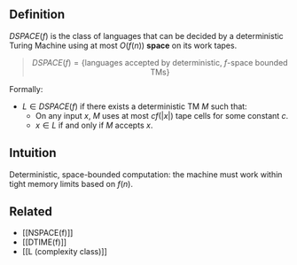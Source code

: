 ## Definition
$DSPACE(f)$ is the class of languages that can be decided by a deterministic Turing Machine using at most $O(f(n))$ **space** on its work tapes.

> $$DSPACE(f) = \lbrace \text{languages accepted by deterministic, $f$-space bounded TMs} \rbrace$$

Formally:
- $L \in DSPACE(f)$ if there exists a deterministic TM $M$ such that:
  - On any input $x$, $M$ uses at most $cf(|x|)$ tape cells for some constant $c$.
  - $x \in L$ if and only if $M$ accepts $x$.



## Intuition
Deterministic, space-bounded computation: the machine must work within tight memory limits based on $f(n)$.

## Related
- [[NSPACE(f)]]
- [[DTIME(f)]]
- [[L (complexity class)]]
